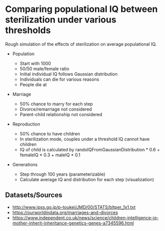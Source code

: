 # Comparing populational IQ between sterilization under various thresholds
Rough simulation of the effects of sterilization on average populational IQ.
* Population
    * Start with 1000
    * 50/50 male/female ratio
    * Initial individual IQ follows Gaussian distribution
    * Individuals can die for various reasons
    * People die at 

* Marriage
    * 50% chance to marry for each step
    * Divorce/remarriage not considered
    * Parent-child relationship not considered

* Reproduction
    * 50% chance to have children
    * In sterilization mode, couples under a threshold IQ cannot have children
    * IQ of child is calculated by randoIQFromGaussianDistribution * 0.6 + femaleIQ * 0.3 + maleIQ * 0.1

* Generations
    * Step through 100 years (parameterizable)
    * Calculate average IQ and distribution for each step (visualization)

## Datasets/Sources
* http://www.ipss.go.jp/p-toukei/JMD/00/STATS/bltper_1x1.txt
* https://ourworldindata.org/marriages-and-divorces
* https://www.independent.co.uk/news/science/children-intelligence-iq-mother-inherit-inheritance-genetics-genes-a7345596.html